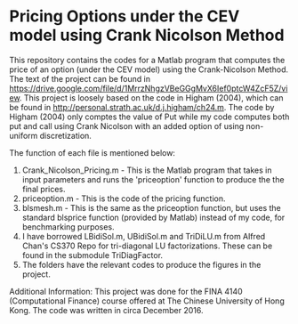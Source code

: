 # Pricing Options under the CEV model using Crank Nicolson Method

This repository contains the codes for a Matlab program that computes the price of an option (under the CEV model) using the Crank-Nicolson Method. The text of the project can be found in https://drive.google.com/file/d/1MrrzNhgzVBeGGgMvX6Ief0ptcW4ZcF5Z/view. This project is loosely based on the code in Higham (2004), which can be found in http://personal.strath.ac.uk/d.j.higham/ch24.m. The code by Higham (2004) only comptes the value of Put while my code computes both put and call using Crank Nicolson with an added option of using non-uniform discretization. 

The function of each file is mentioned below:

1. Crank_Nicolson_Pricing.m - This is the Matlab program that takes in input parameters and runs the 'priceoption' function to produce the the final prices. 
2. priceoption.m - This is the code of the pricing function. 
3. blsmesh.m - This is the same as the priceoption function, but uses the standard blsprice function (provided by Matlab) instead of my code, for benchmarking purposes. 
4. I have borrowed LBidiSol.m, UBidiSol.m and TriDiLU.m from Alfred Chan's CS370 Repo for tri-diagonal LU factorizations. These can be found in the submodule TriDiagFactor. 
5. The folders have the relevant codes to produce the figures in the project. 

Additional Information:
This project was done for the FINA 4140 (Computational Finance) course offered at The Chinese University of Hong Kong. The code was written in circa December 2016. 

